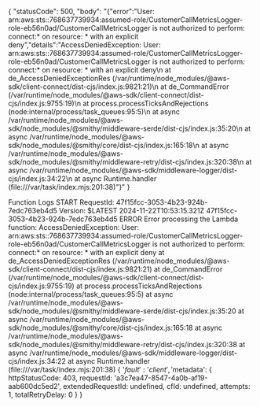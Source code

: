 {
  "statusCode": 500,
  "body": "{\"error\":\"User: arn:aws:sts::768637739934:assumed-role/CustomerCallMetricsLogger-role-eb56n0ad/CustomerCallMetricsLogger is not authorized to perform: connect:* on resource: * with an explicit deny\",\"details\":\"AccessDeniedException: User: arn:aws:sts::768637739934:assumed-role/CustomerCallMetricsLogger-role-eb56n0ad/CustomerCallMetricsLogger is not authorized to perform: connect:* on resource: * with an explicit deny\\n    at de_AccessDeniedExceptionRes (/var/runtime/node_modules/@aws-sdk/client-connect/dist-cjs/index.js:9821:21)\\n    at de_CommandError (/var/runtime/node_modules/@aws-sdk/client-connect/dist-cjs/index.js:9755:19)\\n    at process.processTicksAndRejections (node:internal/process/task_queues:95:5)\\n    at async /var/runtime/node_modules/@aws-sdk/node_modules/@smithy/middleware-serde/dist-cjs/index.js:35:20\\n    at async /var/runtime/node_modules/@aws-sdk/node_modules/@smithy/core/dist-cjs/index.js:165:18\\n    at async /var/runtime/node_modules/@aws-sdk/node_modules/@smithy/middleware-retry/dist-cjs/index.js:320:38\\n    at async /var/runtime/node_modules/@aws-sdk/middleware-logger/dist-cjs/index.js:34:22\\n    at async Runtime.handler (file:///var/task/index.mjs:201:38)\"}"
}

Function Logs
START RequestId: 47f15fcc-3053-4b23-924b-7edc763eb4d5 Version: $LATEST
2024-11-22T10:53:15.321Z	47f15fcc-3053-4b23-924b-7edc763eb4d5	ERROR	Error processing the Lambda function: AccessDeniedException: User: arn:aws:sts::768637739934:assumed-role/CustomerCallMetricsLogger-role-eb56n0ad/CustomerCallMetricsLogger is not authorized to perform: connect:* on resource: * with an explicit deny
    at de_AccessDeniedExceptionRes (/var/runtime/node_modules/@aws-sdk/client-connect/dist-cjs/index.js:9821:21)
    at de_CommandError (/var/runtime/node_modules/@aws-sdk/client-connect/dist-cjs/index.js:9755:19)
    at process.processTicksAndRejections (node:internal/process/task_queues:95:5)
    at async /var/runtime/node_modules/@aws-sdk/node_modules/@smithy/middleware-serde/dist-cjs/index.js:35:20
    at async /var/runtime/node_modules/@aws-sdk/node_modules/@smithy/core/dist-cjs/index.js:165:18
    at async /var/runtime/node_modules/@aws-sdk/node_modules/@smithy/middleware-retry/dist-cjs/index.js:320:38
    at async /var/runtime/node_modules/@aws-sdk/middleware-logger/dist-cjs/index.js:34:22
    at async Runtime.handler (file:///var/task/index.mjs:201:38) {
  '$fault': 'client',
  '$metadata': {
    httpStatusCode: 403,
    requestId: 'a3c7ea47-8547-4a0b-af19-aab600dc5ed2',
    extendedRequestId: undefined,
    cfId: undefined,
    attempts: 1,
    totalRetryDelay: 0
  }
}

